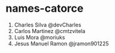 # names-catorce

1. Charles Silva @devCharles
2. Carlos Martinez @cmtzvitela
3. Luis Mora @moriuks
4. Jesus Manuel Ramon @jramon901225
